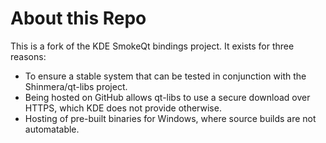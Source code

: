 # About this Repo
This is a fork of the KDE SmokeQt bindings project. It exists for three reasons:

* To ensure a  stable system that can be tested in conjunction with the Shinmera/qt-libs project. 
* Being hosted on GitHub allows qt-libs to use a secure download over HTTPS, which KDE does not provide otherwise.
* Hosting of pre-built binaries for Windows, where source builds are not automatable.

